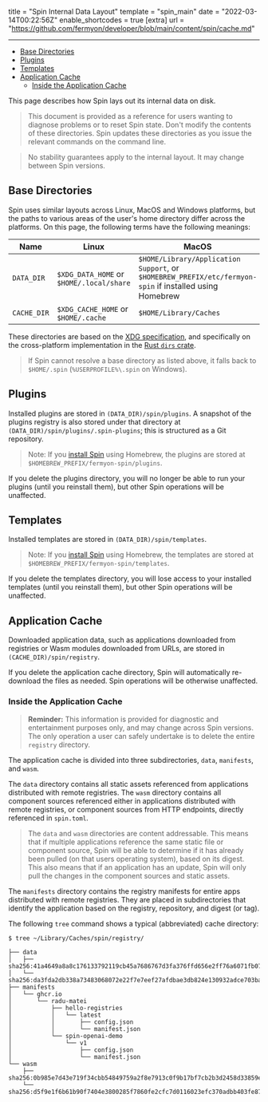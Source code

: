title = "Spin Internal Data Layout"
template = "spin_main"
date = "2022-03-14T00:22:56Z"
enable_shortcodes = true
[extra]
url = "https://github.com/fermyon/developer/blob/main/content/spin/cache.md"

---

- [Base Directories](#base-directories)
- [Plugins](#plugins)
- [Templates](#templates)
- [Application Cache](#application-cache)
  - [Inside the Application Cache](#inside-the-application-cache)

This page describes how Spin lays out its internal data on disk.

> This document is provided as a reference for users wanting to diagnose problems or to reset Spin state. Don't modify the contents of these directories. Spin updates these directories as you issue the relevant commands on the command line.

> No stability guarantees apply to the internal layout. It may change between Spin versions.

## Base Directories

Spin uses similar layouts across Linux, MacOS and Windows platforms, but the paths to various areas of the user's home directory differ across the platforms. On this page, the following terms have the following meanings:

| Name          | Linux                                    | MacOS                                | Windows |
|---------------------|------------------------------------------|--------------------------------------|-------------------|
| `DATA_DIR`    | `$XDG_DATA_HOME` or `$HOME/.local/share` | `$HOME/Library/Application Support`, or `$HOMEBREW_PREFIX/etc/fermyon-spin` if installed using Homebrew  | `%LOCALAPPDATA%` or `%USERPROFILE%\AppData\Local` |
| `CACHE_DIR`   | `$XDG_CACHE_HOME` or `$HOME/.cache`      | `$HOME/Library/Caches`               | `%LOCALAPPDATA%` or `%USERPROFILE%\AppData\Local` |

These directories are based on the [XDG specification](https://specifications.freedesktop.org/basedir-spec/basedir-spec-latest.html), and specifically on the cross-platform implementation in the [Rust `dirs` crate](https://docs.rs/dirs/latest/dirs/).

> If Spin cannot resolve a base directory as listed above, it falls back to `$HOME/.spin` (`%USERPROFILE%\.spin` on Windows).

## Plugins

Installed plugins are stored in `(DATA_DIR)/spin/plugins`.  A snapshot of the plugins registry is also stored under that directory at `(DATA_DIR)/spin/plugins/.spin-plugins`; this is structured as a Git repository.

> Note: If you [install Spin](install) using Homebrew, the plugins are stored at `$HOMEBREW_PREFIX/fermyon-spin/plugins`.

If you delete the plugins directory, you will no longer be able to run your plugins (until you reinstall them), but other Spin operations will be unaffected.

## Templates

Installed templates are stored in `(DATA_DIR)/spin/templates`.

> Note: If you [install Spin](install) using Homebrew, the templates are stored at `$HOMEBREW_PREFIX/fermyon-spin/templates`.

If you delete the templates directory, you will lose access to your installed templates (until you reinstall them), but other Spin operations will be unaffected.

## Application Cache

Downloaded application data, such as applications downloaded from registries or Wasm modules downloaded from URLs, are stored in `(CACHE_DIR)/spin/registry`.

If you delete the application cache directory, Spin will automatically re-download the files as needed.  Spin operations will be otherwise unaffected.

### Inside the Application Cache

> **Reminder:** This information is provided for diagnostic and entertainment purposes only, and may change across Spin versions. The only operation a user can safely undertake is to delete the entire `registry` directory.

The application cache is divided into three subdirectories, `data`, `manifests`, and `wasm`.

The `data` directory contains all static assets referenced from applications distributed with remote registries. The `wasm` directory contains all component sources referenced either in applications distributed with remote registries, or component sources from HTTP endpoints, directly referenced in `spin.toml`.

> The `data` and `wasm` directories are content addressable. This means that if multiple applications reference the same static file or component source, Spin will be able to determine if it has already been pulled (on that users operating system), based on its digest. This also means that if an application has an update, Spin will only pull the changes in the component sources and static assets.

The `manifests` directory contains the registry manifests for entire apps distributed with remote registries. They are placed in subdirectories that identify the application based on the registry, repository, and digest (or tag).

The following `tree` command shows a typical (abbreviated) cache directory:

<!-- @selectiveCpy -->

```console
$ tree ~/Library/Caches/spin/registry/

├── data
│   ├── sha256:41a4649a8a8c176133792119cb45a7686767d3fa376ffd656e2ff76a6071fb07
│   └── sha256:da3fda2db338a73483068072e22f7e7eef27afdbae3db824e130932adce703ba
├── manifests
│   └── ghcr.io
│       └── radu-matei
│           ├── hello-registries
│           │   └── latest
│           │       ├── config.json
│           │       └── manifest.json
│           └── spin-openai-demo
│               └── v1
│                   ├── config.json
│                   └── manifest.json
└── wasm
    ├── sha256:0b985e7d43e719f34cbb54849759a2f8e7913c0f9b17bf7cb2b3d2458d33859e
    └── sha256:d5f9e1f6b61b90f7404e3800285f7860fe2cfc7d0116023efc370adbb403fe87
```

